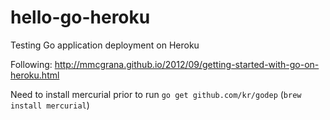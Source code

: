 hello-go-heroku
===============

Testing Go application deployment on Heroku

Following: http://mmcgrana.github.io/2012/09/getting-started-with-go-on-heroku.html

Need to install mercurial prior to run `go get github.com/kr/godep`  (`brew install mercurial`)
